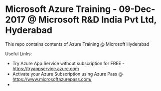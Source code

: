 # Microsoft Azure Training - 09-Dec-2017 @ Microsoft R&D India Pvt Ltd, Hyderabad

This repo contains contents of Azure Training @ Microsoft Hyderabad

Useful Links:

* Try Azure App Service without subscription for FREE - https://tryappservice.azure.com
* Activate your Azure Subscription using Azure Pass @ https://www.microsoftazurepass.com/
* 



